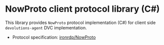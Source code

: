 NowProto client protocol library (C#)
=====================================

This library provides `NowProto` protocol implementation (C#) for client
side `devolutions-agent` DVC implementation.

- Protocol specification: [ironrdp/NowProto](../../docs/NOW-spec.md)
